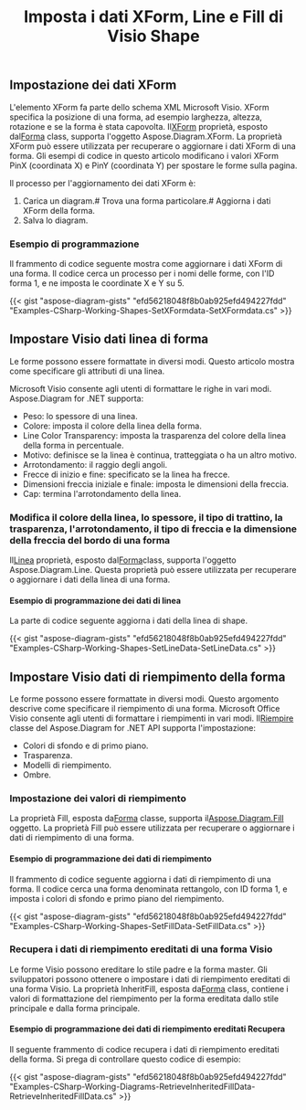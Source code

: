 ﻿---
title: Imposta i dati XForm, Line e Fill di Visio Shape
type: docs
weight: 20
url: /it/net/set-visio-shape-s-xform-line-and-fill-data/
description: Questa sezione spiega come impostare lo stile della forma, inclusi i dati della linea e i dati di riempimento con Aspose.Diagram.
---
## **Impostazione dei dati XForm**
 L'elemento XForm fa parte dello schema XML Microsoft Visio. XForm specifica la posizione di una forma, ad esempio larghezza, altezza, rotazione e se la forma è stata capovolta. Il[XForm](http://www.aspose.com/api/net/diagram/aspose.diagram/xform) proprietà, esposto dal[Forma](http://www.aspose.com/api/net/diagram/aspose.diagram/shape) class, supporta l'oggetto Aspose.Diagram.XForm. La proprietà XForm può essere utilizzata per recuperare o aggiornare i dati XForm di una forma. Gli esempi di codice in questo articolo modificano i valori XForm PinX (coordinata X) e PinY (coordinata Y) per spostare le forme sulla pagina.

Il processo per l'aggiornamento dei dati XForm è:

1. Carica un diagram.# Trova una forma particolare.# Aggiorna i dati XForm della forma.
1. Salva lo diagram.
### **Esempio di programmazione**
Il frammento di codice seguente mostra come aggiornare i dati XForm di una forma. Il codice cerca un processo per i nomi delle forme, con l'ID forma 1, e ne imposta le coordinate X e Y su 5.

{{< gist "aspose-diagram-gists" "efd56218048f8b0ab925efd494227fdd" "Examples-CSharp-Working-Shapes-SetXFormdata-SetXFormdata.cs" >}}
## **Impostare Visio dati linea di forma**
Le forme possono essere formattate in diversi modi. Questo articolo mostra come specificare gli attributi di una linea.

Microsoft Visio consente agli utenti di formattare le righe in vari modi. Aspose.Diagram for .NET supporta:

- Peso: lo spessore di una linea.
- Colore: imposta il colore della linea della forma.
- Line Color Transparency: imposta la trasparenza del colore della linea della forma in percentuale.
- Motivo: definisce se la linea è continua, tratteggiata o ha un altro motivo.
- Arrotondamento: il raggio degli angoli.
- Frecce di inizio e fine: specificato se la linea ha frecce.
- Dimensioni freccia iniziale e finale: imposta le dimensioni della freccia.
- Cap: termina l'arrotondamento della linea.
### **Modifica il colore della linea, lo spessore, il tipo di trattino, la trasparenza, l'arrotondamento, il tipo di freccia e la dimensione della freccia del bordo di una forma**
 Il[Linea](http://www.aspose.com/api/net/diagram/aspose.diagram/line) proprietà, esposto dal[Forma](http://www.aspose.com/api/net/diagram/aspose.diagram/shape)class, supporta l'oggetto Aspose.Diagram.Line. Questa proprietà può essere utilizzata per recuperare o aggiornare i dati della linea di una forma.
#### **Esempio di programmazione dei dati di linea**
La parte di codice seguente aggiorna i dati della linea di shape.

{{< gist "aspose-diagram-gists" "efd56218048f8b0ab925efd494227fdd" "Examples-CSharp-Working-Shapes-SetLineData-SetLineData.cs" >}}
## **Impostare Visio dati di riempimento della forma**
 Le forme possono essere formattate in diversi modi. Questo argomento descrive come specificare il riempimento di una forma. Microsoft Office Visio consente agli utenti di formattare i riempimenti in vari modi. Il[Riempire](http://www.aspose.com/api/net/diagram/aspose.diagram/fill) classe del Aspose.Diagram for .NET API supporta l'impostazione:

- Colori di sfondo e di primo piano.
- Trasparenza.
- Modelli di riempimento.
- Ombre.
### **Impostazione dei valori di riempimento**
 La proprietà Fill, esposta da[Forma](http://www.aspose.com/api/net/diagram/aspose.diagram/shape) classe, supporta il[Aspose.Diagram.Fill](http://www.aspose.com/api/net/diagram/aspose.diagram/fill) oggetto. La proprietà Fill può essere utilizzata per recuperare o aggiornare i dati di riempimento di una forma.
#### **Esempio di programmazione dei dati di riempimento**
Il frammento di codice seguente aggiorna i dati di riempimento di una forma. Il codice cerca una forma denominata rettangolo, con ID forma 1, e imposta i colori di sfondo e primo piano del riempimento.

{{< gist "aspose-diagram-gists" "efd56218048f8b0ab925efd494227fdd" "Examples-CSharp-Working-Shapes-SetFillData-SetFillData.cs" >}}
### **Recupera i dati di riempimento ereditati di una forma Visio**
 Le forme Visio possono ereditare lo stile padre e la forma master. Gli sviluppatori possono ottenere o impostare i dati di riempimento ereditati di una forma Visio. La proprietà InheritFill, esposta da[Forma](http://www.aspose.com/api/net/diagram/aspose.diagram/shape) class, contiene i valori di formattazione del riempimento per la forma ereditata dallo stile principale e dalla forma principale.
#### **Esempio di programmazione dei dati di riempimento ereditati Recupera**
Il seguente frammento di codice recupera i dati di riempimento ereditati della forma. Si prega di controllare questo codice di esempio:

{{< gist "aspose-diagram-gists" "efd56218048f8b0ab925efd494227fdd" "Examples-CSharp-Working-Diagrams-RetrieveInheritedFillData-RetrieveInheritedFillData.cs" >}}
